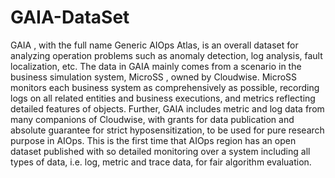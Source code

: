 # GAIA-DataSet
GAIA , with the full name Generic AIOps Atlas, is an overall dataset for analyzing operation problems such as anomaly detection, log analysis, fault localization, etc. The data in GAIA mainly comes from a scenario in the business simulation system, MicroSS , owned by Cloudwise. MicroSS monitors each business system as comprehensively as possible, recording logs on all related entities and business executions, and metrics reflecting detailed features of objects. Further, GAIA includes metric and log data from many companions of Cloudwise, with grants for data publication and absolute guarantee for strict hyposensitization, to be used for pure research purpose in AIOps. This is the first time that AIOps region has an open dataset published with so detailed monitoring over a system including all types of data, i.e. log, metric and trace data, for fair algorithm evaluation.
